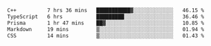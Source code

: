 <!--START_SECTION:waka-->

```txt
C++          7 hrs 36 mins   ███████████▓░░░░░░░░░░░░░   46.15 %
TypeScript   6 hrs           █████████░░░░░░░░░░░░░░░░   36.46 %
Prisma       1 hr 47 mins    ██▓░░░░░░░░░░░░░░░░░░░░░░   10.85 %
Markdown     19 mins         ▒░░░░░░░░░░░░░░░░░░░░░░░░   01.94 %
CSS          14 mins         ▒░░░░░░░░░░░░░░░░░░░░░░░░   01.43 %
```

<!--END_SECTION:waka-->
